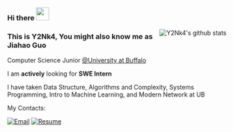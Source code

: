 ### Hi there <img src="https://raw.githubusercontent.com/MartinHeinz/MartinHeinz/master/wave.gif" width="30px">

<img align="right" src="https://github-readme-stats.vercel.app/api/top-langs/?username=y2nk4&layout=compact" alt="Y2Nk4's github stats"/>

### This is Y2Nk4, You might also know me as Jiahao Guo

Computer Science Junior [@University at Buffalo](https://github.com/UB-CSE)

I am **actively** looking for **SWE Intern**

I have taken Data Structure, Algorithms and Complexity, Systems Programming, Intro to Machine Learning, and Modern Network at UB

My Contacts:

[![Email](https://img.shields.io/badge/me@y2nk4.com-informational?logo=mail.Ru)](mailto:me@y2nk4.com)
[![Resume](https://img.shields.io/badge/Resume-brightgreen?logo=LibreOffice)](https://github.com/Y2Nk4/Y2Nk4/raw/master/resume.pdf)
